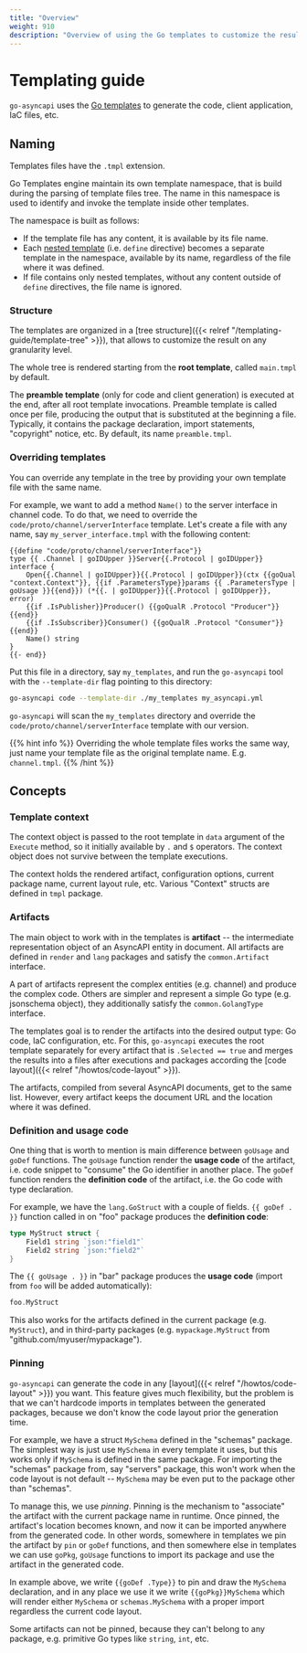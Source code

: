 ```yaml
---
title: "Overview"
weight: 910
description: "Overview of using the Go templates to customize the result produced by go-asyncapi"
---
```


# Templating guide

`go-asyncapi` uses the [Go templates](https://pkg.go.dev/text/template) to generate the code, client application, IaC files, etc.

## Naming

Templates files have the `.tmpl` extension.

Go Templates engine maintain its own template namespace, that is build during the parsing of template files tree. The
name in this namespace is used to identify and invoke the template inside other templates.

The namespace is built as follows:

* If the template file has any content, it is available by its file name.
* Each [nested template](https://pkg.go.dev/text/template#hdr-Nested_template_definitions)
  (i.e. `define` directive) becomes a separate template in the namespace, available by its name, regardless of the file 
  where it was defined.
* If file contains only nested templates, without any content outside of `define` directives, the file name is ignored.

### Structure

The templates are organized in a [tree structure]({{< relref "/templating-guide/template-tree" >}}),
that allows to customize the result on any granularity level.

The whole tree is rendered starting from the **root template**, called `main.tmpl` by default.

The **preamble template** (only for code and client generation) is executed at the end, after all root template invocations.
Preamble template is called once per file, producing the output that is substituted at the beginning a file. Typically,
it contains the package declaration, import statements, "copyright" notice, etc. By default, its name `preamble.tmpl`.

### Overriding templates

You can override any template in the tree by providing your own template file with the same name.

For example, we want to add a method `Name()` to the server interface in channel code. 
To do that, we need to override the `code/proto/channel/serverInterface` template. 
Let's create a file with any name, say `my_server_interface.tmpl` with the following content:

```gotemplate
{{define "code/proto/channel/serverInterface"}}
type {{ .Channel | goIDUpper }}Server{{.Protocol | goIDUpper}} interface {
    Open{{.Channel | goIDUpper}}{{.Protocol | goIDUpper}}(ctx {{goQual "context.Context"}}, {{if .ParametersType}}params {{ .ParametersType | goUsage }}{{end}}) (*{{. | goIDUpper}}{{.Protocol | goIDUpper}}, error)
    {{if .IsPublisher}}Producer() {{goQualR .Protocol "Producer"}}{{end}}
    {{if .IsSubscriber}}Consumer() {{goQualR .Protocol "Consumer"}}{{end}}
    Name() string
}
{{- end}}
```

Put this file in a directory, say `my_templates`, and run the `go-asyncapi` tool with the `--template-dir` flag pointing to this directory:
```bash
go-asyncapi code --template-dir ./my_templates my_asyncapi.yml
```

`go-asyncapi` will scan the `my_templates` directory and override the `code/proto/channel/serverInterface` template with our version.

{{% hint info %}}
Overriding the whole template files works the same way, just name your template file as the original template name.
E.g. `channel.tmpl`.
{{% /hint %}}

## Concepts

### Template context

The context object is passed to the root template in `data` argument of the `Execute` method, so it initially
available by `.` and `$` operators. The context object does not survive between the template executions.

The context holds the rendered artifact, configuration options, current package name, current layout rule, etc. 
Various "Context" structs are defined in `tmpl` package.

### Artifacts

The main object to work with in the templates is **artifact** -- the intermediate representation 
object of an AsyncAPI entity in document. All artifacts are defined in `render` and `lang` packages and satisfy 
the `common.Artifact` interface.

A part of artifacts represent the complex entities (e.g. channel) and produce the complex code. 
Others are simpler and represent a simple Go type (e.g. jsonschema object), they additionally satisfy the 
`common.GolangType` interface.

The templates goal is to render the artifacts into the desired output type: Go code, IaC configuration, etc.
For this, `go-asyncapi` executes the root template separately for every artifact that is `.Selected == true` and 
merges the results into a files after executions and packages according the [code layout]({{< relref "/howtos/code-layout" >}}).

The artifacts, compiled from several AsyncAPI documents, get to the same list. However, every artifact keeps the document URL 
and the location where it was defined.

### Definition and usage code

One thing that is worth to mention is main difference between `goUsage` and `goDef` functions. The `goUsage`
function render the **usage code** of the artifact, i.e. code snippet to "consume" the Go identifier in another place.
The `goDef` function renders the **definition code** of the artifact, i.e. the Go code with type declaration.

For example, we have the `lang.GoStruct` with a couple of fields.
`{{ goDef . }}` function called in on "foo" package produces the **definition code**:

```go
type MyStruct struct {
    Field1 string `json:"field1"`
    Field2 string `json:"field2"`
}
```

The `{{ goUsage . }}` in "bar" package produces the **usage code** (import from `foo` will be added automatically):

```go
foo.MyStruct
```

This also works for the artifacts defined in the current package (e.g. `MyStruct`), and in 
third-party packages (e.g. `mypackage.MyStruct` from "github.com/myuser/mypackage").

### Pinning

`go-asyncapi` can generate the code in any [layout]({{< relref "/howtos/code-layout" >}}) you want. 
This feature gives much flexibility, but the problem is that we can't hardcode imports in templates between the generated packages, 
because we don't know the code layout prior the generation time.

For example, we have a struct `MySchema` defined in the "schemas" package. The simplest way is just use `MySchema` in 
every template it uses, but this works only if `MySchema` is defined in the same package. 
For importing the "schemas" package from, say "servers" package, this won't work when the code layout is not default -- 
`MySchema` may be even put to the package other than "schemas".

To manage this, we use *pinning*. Pinning is the mechanism to "associate" the artifact with the current package name 
in runtime. Once pinned, the artifact's location becomes known, and now it can be imported anywhere from the generated code. 
In other words, somewhere in templates we pin the artifact by `pin` or `goDef` functions, and then somewhere else in templates
we can use `goPkg`, `goUsage` functions to import its package and use the artifact in the generated code.

In example above, we write `{{goDef .Type}}` to pin and draw the `MySchema` declaration, and in any place we use it 
we write `{{goPkg}}MySchema` which will render either `MySchema` or `schemas.MySchema` with a proper import regardless
the current code layout.

Some artifacts can not be pinned, because they can't belong to any package, e.g. primitive Go types like `string`, `int`, etc.